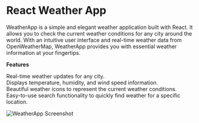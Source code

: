 <h1>React Weather App</h1>

<p>WeatherApp is a simple and elegant weather application built with React. It allows you to check the current weather conditions for any city around the world. With an intuitive user interface and real-time weather data from OpenWeatherMap, WeatherApp provides you with essential weather information at your fingertips.</p>

**Features**

<p>Real-time weather updates for any city. <br>
Displays temperature, humidity, and wind speed information. <br>
Beautiful weather icons to represent the current weather conditions. <br>
Easy-to-use search functionality to quickly find weather for a specific location. <br></p>

![WeatherApp Screenshot](https://lh3.googleusercontent.com/pw/ADCreHchBTRnk7uSun6-cIo_oArhG1iYM52r3I41qX88SLR1pNcGlXMfBG2cydz-3xCh8ZCXBvmy6NlYgBOoG6_tCVOHEyWEjX8ZTEqgXXyTyPrkQDQT3NAnQLPhp9bR-sKHk5-3i428C1bofpEVUl8j4vnFknImGFP95FiGy9nZWFuO9u6qtraSUj5vlH-Fp0mNYuaTyc8Cnp0sPJK_uR8cuFCzIHa1HP0sRaWDEAPrCM_F4bDdJAZdDe2i9DLOXy9Tpm7yGtzGP0JI1yJCuDw56bG23DP64l2pCPOkbQHm0WDRIZulANixW3sMBjkjwouIG9kX0qvJSsg8vHu2fimcQZC81_r6Tc02dQ_Zc_454jj8ZSnZWhOML5NxbvIMxAI0TXqz6x0N5SaPDKHF0-RwRP9irzh0FkfM_LgfpHOb6-Ei4OAidjGfcm09pWyeb1mX2aC5t_C_SZ6nyjHBwDHB36UnUTYdgBfTyovloyLXt3cORT56xd20K1HG7kHpo5BJUAz1Ix8LZ2fasNQwfuX2kJSLh3aZ0JckEBMi0Fv_Yw0PgwZwc4Zom7bopOgT7NMnbrqQ5hdenrKd0zgP-0A4xjUEkpcefr6FbvLlQWUbioEZ5YXN_OUDU3Q-M2mShRbVDQWCU7bzlYsJOdwZZBTOdilfDNnCxjtKxfxDgSq5zKBd9KQ5D-MpmEhqEvNzkHTdjnSXaZJLtcbyfiTaYzN3yzycZKN-9_2C5GppVa7UTXC8pGAC3vlJDeKCStRONbU8NVKWonSW6rjeSUGfE99L8qiEBL_wVf-3GEoyTDJkYW9DLOxCq77atodKBsd9t3VUVLf4qCqWFmFp3m9a-h2TPDhrh1YL8jfxwH6fhtYGWNjTK9xsqm8-vJoFPytA62rIWXfuZQGoOUuroqMtFyHqY4AxzSrAyQBPstwgSMg35b8UE1C6gHcdzPDyTL5QQw=w2880-h1694-s-no?authuser=0)
